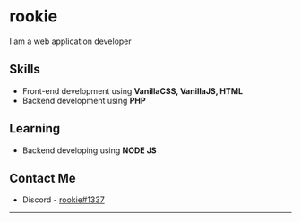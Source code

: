 # rookie
I am a web application developer

## Skills
- Front-end development using **VanillaCSS, VanillaJS, HTML**
- Backend development using **PHP**

## Learning
- Backend developing using **NODE JS**

## Contact Me
- Discord - [rookie#1337](https://www.discoid.cc/1032725033044426783)
---
